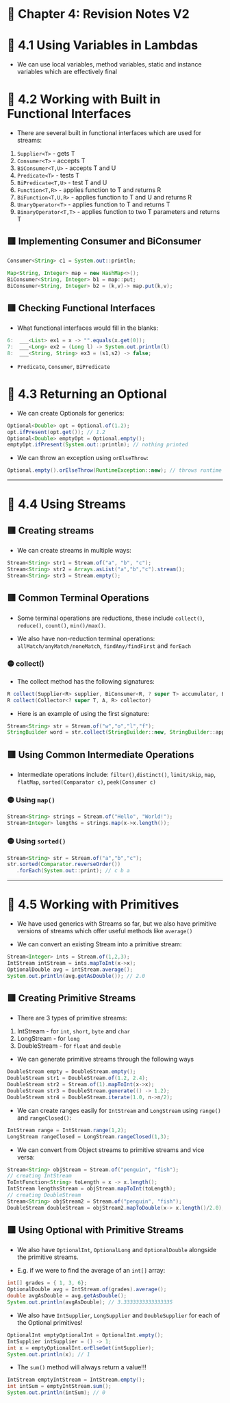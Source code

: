 <link href="../../styles.css" rel="stylesheet"></link>

# 📝 Chapter 4: Revision Notes V2

# 🧠 4.1 Using Variables in Lambdas

* We can use local variables, method variables, static and instance variables which are effectively final

# 🧠 4.2 Working with Built in Functional Interfaces

*  There are several built in functional interfaces which are used for streams:

1) `Supplier<T>` - gets T
2) `Consumer<T>` - accepts T
3) `BiConsumer<T,U>` - accepts T and U
4) `Predicate<T>` - tests T
5) `BiPredicate<T,U>` - test T and U
6) `Function<T,R>` - applies function to T and returns R
7) `BiFunction<T,U,R>` - applies function to T and U and returns R
8) `UnaryOperator<T>` - applies function to T and returns T
9) `BinaryOperator<T,T>` - applies function to two T parameters and returns T

## 🟥 Implementing Consumer and BiConsumer

```java
Consumer<String> c1 = System.out::println;
```

```java
Map<String, Integer> map = new HashMap<>();
BiConsumer<String, Integer> b1 = map::put;
BiConsumer<String, Integer> b2 = (k,v)-> map.put(k,v);
```

## 🟥 Checking Functional Interfaces

* What functional interfaces would fill in the blanks:

```java
6:  ___<List> ex1 = x -> "".equals(x.get(0));
7:  ___<Long> ex2 = (Long l) -> System.out.println(l)
8:  ___<String, String> ex3 = (s1,s2) -> false;
```

* `Predicate`, `Consumer`, `BiPredicate`

# 🧠 4.3 Returning an Optional

* We can create Optionals for generics:

```java
Optional<Double> opt = Optional.of(1.2);
opt.ifPresent(opt.get()); // 1.2
Optional<Double> emptyOpt = Optional.empty();
emptyOpt.ifPresent(System.out::println); // nothing printed
```

* We can throw an exception using `orElseThrow`:
```java
Optional.empty().orElseThrow(RuntimeException::new); // throws runtime exception
```

<hr>

# 🧠 4.4  Using Streams

## 🟥 Creating streams

* We can create streams in multiple ways:

```java
Stream<String> str1 = Stream.of("a", "b", "c");
Stream<String> str2 = Arrays.asList("a","b","c").stream();
Stream<String> str3 = Stream.empty();
```

## 🟥 Common Terminal Operations

* Some terminal operations are reductions, these include `collect()`, `reduce()`, `count()`, `min()/max()`.

* We also have non-reduction terminal operations: `allMatch/anyMatch/noneMatch`, `findAny/findFirst` and `forEach`

### 🟡 collect()

* The collect method has the following signatures:

```java
R collect(Supplier<R> supplier, BiConsumer<R, ? super T> accumulator, BiConsumer<R,R> combiner)
R collect(Collector<? super T, A, R> collector)
```

* Here is an example of using the first signature:

```java
Stream<String> str = Stream.of("w","o","l","f");
StringBuilder word = str.collect(StringBuilder::new, StringBuilder::append, StringBuilder::append);
```


## 🟥 Using Common Intermediate Operations

* Intermediate operations include: `filter()`,`distinct()`, `limit/skip`, `map`, `flatMap`, `sorted(Comparator c)`, `peek(Consumer c)`

### 🟡 Using `map()`

```java
Stream<String> strings = Stream.of("Hello", "World!");
Stream<Integer> lengths = strings.map(x->x.length());
```

### 🟡 Using `sorted()`

```java
Stream<String> str = Stream.of("a","b","c");
str.sorted(Comparator.reverseOrder())
   .forEach(System.out::print); // c b a
```

<hr>

# 🧠 4.5 Working with Primitives

* We have used generics with Streams so far, but we also have primitive versions of streams which offer useful methods like `average()`

* We can convert an existing Stream into a primitive stream:

```java
Stream<Integer> ints = Stream.of(1,2,3);
IntStream intStream = ints.mapToInt(x->x);
OptionalDouble avg = intStream.average();
System.out.println(avg.getAsDouble()); // 2.0
```

## 🟥 Creating Primitive Streams

* There are 3 types of primitive streams:

1) IntStream - for `int`, `short`, `byte` and `char`
2) LongStream - for `long`
3) DoubleStream - for `float` and `double`

* We can generate primitive streams through the following ways

```java
DoubleStream empty = DoubleStream.empty();
DoubleStream str1 = DoubleStream.of(1.2, 2.4);
DoubleStream str2 = Stream.of(1).mapToInt(x->x);
DoubleStream str3 = DoubleStream.generate(() -> 1.2);
DoubleStream str4 = DoubleStream.iterate(1.0, n->n/2);
```

* We can create ranges easily for `IntStream` and `LongStream` using `range()` and `rangeClosed()`:

```java
IntStream range = IntStream.range(1,2);
LongStream rangeClosed = LongStream.rangeClosed(1,3);
```

* We can convert from Object streams to primitive streams and vice versa:

```java
Stream<String> objStream = Stream.of("penguin", "fish");
// creating IntStream
ToIntFunction<String> toLength = x -> x.length(); 
IntStream lengthsStream = objStream.mapToInt(toLength);
// creating DoubleStream
Stream<String> objStream2 = Stream.of("penguin", "fish");
DoubleStream doubleStream = objStream2.mapToDouble(x-> x.length()/2.0);
```

## 🟥 Using Optional with Primitive Streams

* We also have `OptionalInt`, `OptionalLong` and `OptionalDouble` alongside the primitive streams.

* E.g. if we were to find the average of an `int[]` array:

```java
int[] grades = { 1, 3, 6};
OptionalDouble avg = IntStream.of(grades).average();
double avgAsDouble = avg.getAsDouble();
System.out.println(avgAsDouble); // 3.3333333333333335
```

* We also have `IntSupplier`, `LongSupplier` and `DoubleSupplier` for each of the Optional primitives!

```java
OptionalInt emptyOptionalInt = OptionalInt.empty();
IntSupplier intSupplier = () -> 1;
int x = emptyOptionalInt.orElseGet(intSupplier);
System.out.println(x); // 1
```

* The `sum()` method will always return a value!!!

```java
IntStream emptyIntStream = IntStream.empty();
int intSum = emptyIntStream.sum();
System.out.println(intSum); // 0
```